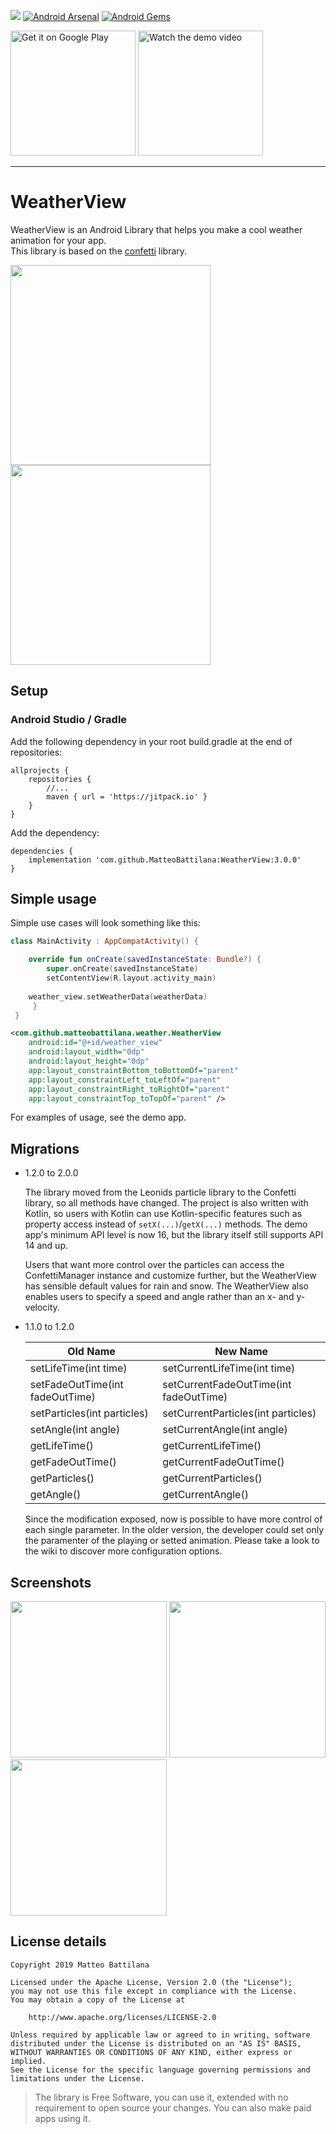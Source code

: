 [![](https://jitpack.io/v/MatteoBattilana/WeatherView.svg)](https://jitpack.io/#MatteoBattilana/WeatherView)
[![Android Arsenal](https://img.shields.io/badge/Android%20Arsenal-WeatherView-green.svg?style=true)](https://android-arsenal.com/details/1/4737)
[![Android Gems](http://www.android-gems.com/badge/MatteoBattilana/WeatherView.svg?branch=master)](http://www.android-gems.com/lib/MatteoBattilana/WeatherView)

<a href="https://play.google.com/store/apps/details?id=xyz.matteobattilana.weatherview"><img alt="Get it on Google Play" src="https://play.google.com/intl/en_us/badges/images/apps/en-play-badge-border.png" width="200" /></a> <a href="https://www.youtube.com/watch?v=Lw65v6QPz_M"><img alt="Watch the demo video" src="images/youtube.png" width="200" /></a>

---

# WeatherView

WeatherView is an Android Library that helps you make a cool weather animation for your app.<br/>
This library is based on the [confetti](https://github.com/jinatonic/confetti) library.

<img src="images/sample_video_rain_1.gif" width="320"> <img src="images/sample_video_snow_1.gif" width="320">

## Setup
### Android Studio / Gradle
Add the following dependency in your root build.gradle at the end of repositories:
```Gradle
allprojects {
    repositories {
        //...
        maven { url = 'https://jitpack.io' }
    }
}
```
Add the dependency:
```Gradle
dependencies {
    implementation 'com.github.MatteoBattilana:WeatherView:3.0.0'
}
```

## Simple usage
Simple use cases will look something like this:

```Kotlin
class MainActivity : AppCompatActivity() {

    override fun onCreate(savedInstanceState: Bundle?) {
        super.onCreate(savedInstanceState)
        setContentView(R.layout.activity_main)
	
	weather_view.setWeatherData(weatherData)
     }
 }
```

```Xml
<com.github.matteobattilana.weather.WeatherView
    android:id="@+id/weather_view"
    android:layout_width="0dp"
    android:layout_height="0dp"
    app:layout_constraintBottom_toBottomOf="parent"
    app:layout_constraintLeft_toLeftOf="parent"
    app:layout_constraintRight_toRightOf="parent"
    app:layout_constraintTop_toTopOf="parent" />
```

For examples of usage, see the demo app.

## Migrations
- 1.2.0 to 2.0.0

	The library moved from the Leonids particle library to the Confetti library, so all methods have changed. The project is also written with Kotlin, so users with Kotlin can use Kotlin-specific features such as property access instead of `setX(...)`/`getX(...)` methods. The demo app's minimum API level is now 16, but the library itself still supports API 14 and up.
	
	Users that want more control over the particles can access the ConfettiManager instance and customize further, but the WeatherView has sensible default values for rain and snow. The WeatherView also enables users to specify a speed and angle rather than an x- and y-velocity.
	
- 1.1.0 to 1.2.0

	Old Name | New Name
	------------ | -------------
	setLifeTime(int time) | setCurrentLifeTime(int time)
	setFadeOutTime(int fadeOutTime) | setCurrentFadeOutTime(int fadeOutTime) 
	setParticles(int particles) | setCurrentParticles(int particles) 
	setAngle(int angle) | setCurrentAngle(int angle)  
	getLifeTime() | getCurrentLifeTime()  
	getFadeOutTime() | getCurrentFadeOutTime() 
	getParticles() | getCurrentParticles()  
	getAngle() | getCurrentAngle()  

	Since the modification exposed, now is possible to have more control of each single parameter. In the older version, the developer could set only the paramenter of the playing or setted animation. Please take a look to the wiki to discover more configuration options.
	
## Screenshots

<img src="images/sample_clear_1.png" width="250"> <img src="images/sample_rain_1.png" width="250"> <img src="images/sample_snow_1.png" width="250">

## License details

```
Copyright 2019 Matteo Battilana

Licensed under the Apache License, Version 2.0 (the "License");
you may not use this file except in compliance with the License.
You may obtain a copy of the License at

	http://www.apache.org/licenses/LICENSE-2.0

Unless required by applicable law or agreed to in writing, software
distributed under the License is distributed on an "AS IS" BASIS,
WITHOUT WARRANTIES OR CONDITIONS OF ANY KIND, either express or implied.
See the License for the specific language governing permissions and
limitations under the License.
```

> The library is Free Software, you can use it, extended with no requirement to open source your changes. You can also make paid apps using it.
